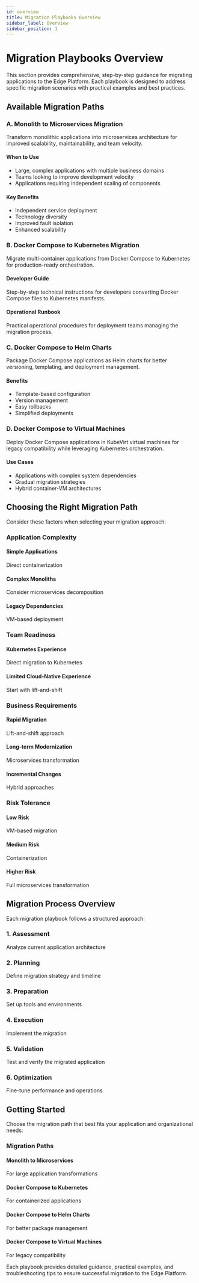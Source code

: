 ```yaml
---
id: overview
title: Migration Playbooks Overview
sidebar_label: Overview
sidebar_position: 1
---
```


# Migration Playbooks Overview

This section provides comprehensive, step-by-step guidance for migrating applications to the Edge Platform. Each playbook is designed to address specific migration scenarios with practical examples and best practices.

## Available Migration Paths

### A. Monolith to Microservices Migration

Transform monolithic applications into microservices architecture for improved scalability, maintainability, and team velocity.

#### When to Use
- Large, complex applications with multiple business domains
- Teams looking to improve development velocity
- Applications requiring independent scaling of components

#### Key Benefits
- Independent service deployment
- Technology diversity
- Improved fault isolation
- Enhanced scalability

### B. Docker Compose to Kubernetes Migration

Migrate multi-container applications from Docker Compose to Kubernetes for production-ready orchestration.

#### Developer Guide
Step-by-step technical instructions for developers converting Docker Compose files to Kubernetes manifests.

#### Operational Runbook
Practical operational procedures for deployment teams managing the migration process.

### C. Docker Compose to Helm Charts

Package Docker Compose applications as Helm charts for better versioning, templating, and deployment management.

#### Benefits
- Template-based configuration
- Version management
- Easy rollbacks
- Simplified deployments

### D. Docker Compose to Virtual Machines

Deploy Docker Compose applications in KubeVirt virtual machines for legacy compatibility while leveraging Kubernetes orchestration.

#### Use Cases
- Applications with complex system dependencies
- Gradual migration strategies
- Hybrid container-VM architectures

## Choosing the Right Migration Path

Consider these factors when selecting your migration approach:

### Application Complexity

#### Simple Applications
Direct containerization

#### Complex Monoliths
Consider microservices decomposition

#### Legacy Dependencies
VM-based deployment

### Team Readiness

#### Kubernetes Experience
Direct migration to Kubernetes

#### Limited Cloud-Native Experience
Start with lift-and-shift

### Business Requirements

#### Rapid Migration
Lift-and-shift approach

#### Long-term Modernization
Microservices transformation

#### Incremental Changes
Hybrid approaches

### Risk Tolerance

#### Low Risk
VM-based migration

#### Medium Risk
Containerization

#### Higher Risk
Full microservices transformation

## Migration Process Overview

Each migration playbook follows a structured approach:

### 1. Assessment
Analyze current application architecture

### 2. Planning
Define migration strategy and timeline

### 3. Preparation
Set up tools and environments

### 4. Execution
Implement the migration

### 5. Validation
Test and verify the migrated application

### 6. Optimization
Fine-tune performance and operations

## Getting Started

Choose the migration path that best fits your application and organizational needs:

### Migration Paths

#### Monolith to Microservices
For large application transformations

#### Docker Compose to Kubernetes
For containerized applications

#### Docker Compose to Helm Charts
For better package management

#### Docker Compose to Virtual Machines
For legacy compatibility

Each playbook provides detailed guidance, practical examples, and troubleshooting tips to ensure successful migration to the Edge Platform. 